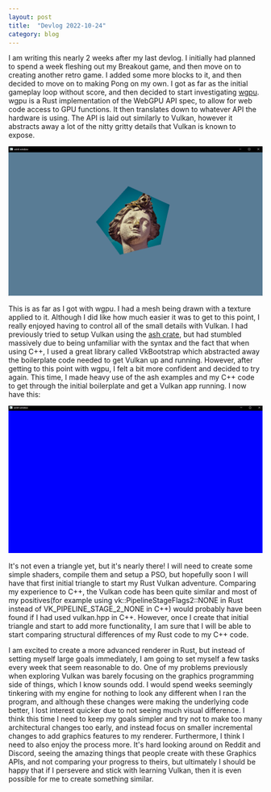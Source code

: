 ```yaml
---
layout: post
title:  "Devlog 2022-10-24"
category: blog
---
```


I am writing this nearly 2 weeks after my last devlog. I initially had planned to spend a week fleshing out my Breakout game, and then move on to creating another retro game. I added some more blocks to it, and then decided to move on to making Pong on my own. I got as far as the initial gameplay loop without score, and then decided to start investigating [wgpu](https://crates.io/crates/wgpu). wgpu is a Rust implementation of the WebGPU API spec, to allow for web code access to GPU functions. It then translates down to whatever API the hardware is using. The API is laid out similarly to Vulkan, however it abstracts away a lot of the nitty gritty details that Vulkan is known to expose.

![wgpu](/assets/images/posts/2022-10-24-wgpu.png)

This is as far as I got with wgpu. I had a mesh being drawn with a texture applied to it. Although I did like how much easier it was to get to this point, I really enjoyed having to control all of the small details with Vulkan. I had previously tried to setup Vulkan using the [ash crate](https://crates.io/crates/ash), but had stumbled massively due to being unfamiliar with the syntax and the fact that when using C++, I used a great library called VkBootstrap which abstracted away the boilerplate code needed to get Vulkan up and running. However, after getting to this point with wgpu, I felt a bit more confident and decided to try again. This time, I made heavy use of the ash examples and my C++ code to get through the initial boilerplate and get a Vulkan app running. I now have this:

![vulkan](/assets/images/posts/2022-10-24-vulkan.png)

It's not even a triangle yet, but it's nearly there! I will need to create some simple shaders, compile them and setup a PSO, but hopefully soon I will have that first initial triangle to start my Rust Vulkan adventure. Comparing my experience to C++, the Vulkan code has been quite similar and most of my positives(for example using vk::PipelineStageFlags2::NONE in Rust instead of VK_PIPELINE_STAGE_2_NONE in C++) would probably have been found if I had used vulkan.hpp in C++. However, once I create that initial triangle and start to add more functionality, I am sure that I will be able to start comparing structural differences of my Rust code to my C++ code.

I am excited to create a more advanced renderer in Rust, but instead of setting myself large goals immediately, I am going to set myself a few tasks every week that seem reasonable to do. One of my problems previously when exploring Vulkan was barely focusing on the graphics programming side of things, which I know sounds odd. I would spend weeks seemingly tinkering with my engine for nothing to look any different when I ran the program, and although these changes were making the underlying code better, I lost interest quicker due to not seeing much visual difference. I think this time I need to keep my goals simpler and try not to make too many architectural changes too early, and instead focus on smaller incremental changes to add graphics features to my renderer. Furthermore, I think I need to also enjoy the process more. It's hard looking around on Reddit and Discord, seeing the amazing things that people create with these Graphics APIs, and not comparing your progress to theirs, but ultimately I should be happy that if I persevere and stick with learning Vulkan, then it is even possible for me to create something similar.






